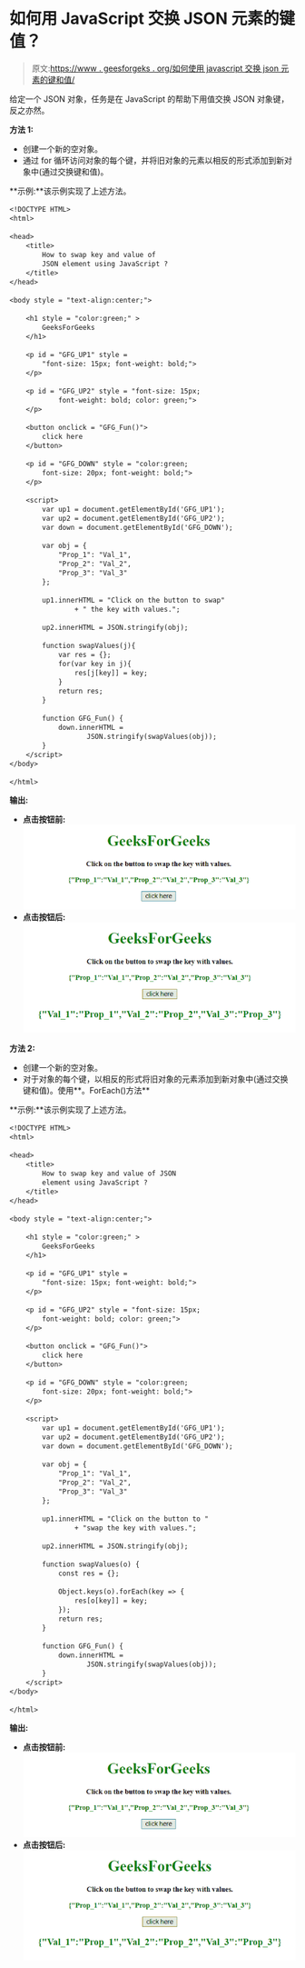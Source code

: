 # 如何用 JavaScript 交换 JSON 元素的键值？

> 原文:[https://www . geesforgeks . org/如何使用 javascript 交换 json 元素的键和值/](https://www.geeksforgeeks.org/how-to-swap-key-and-value-of-json-element-using-javascript/)

给定一个 JSON 对象，任务是在 JavaScript 的帮助下用值交换 JSON 对象键，反之亦然。

**方法 1:**

*   创建一个新的空对象。
*   通过 for 循环访问对象的每个键，并将旧对象的元素以相反的形式添加到新对象中(通过交换键和值)。

**示例:**该示例实现了上述方法。

```
<!DOCTYPE HTML> 
<html> 

<head> 
    <title> 
        How to swap key and value of
        JSON element using JavaScript ?
    </title>     
</head> 

<body style = "text-align:center;"> 

    <h1 style = "color:green;" > 
        GeeksForGeeks 
    </h1> 

    <p id = "GFG_UP1" style = 
        "font-size: 15px; font-weight: bold;"> 
    </p>

    <p id = "GFG_UP2" style = "font-size: 15px;
            font-weight: bold; color: green;"> 
    </p>

    <button onclick = "GFG_Fun()"> 
        click here 
    </button> 

    <p id = "GFG_DOWN" style = "color:green;
        font-size: 20px; font-weight: bold;"> 
    </p> 

    <script> 
        var up1 = document.getElementById('GFG_UP1'); 
        var up2 = document.getElementById('GFG_UP2'); 
        var down = document.getElementById('GFG_DOWN');

        var obj = {
            "Prop_1": "Val_1", 
            "Prop_2": "Val_2",
            "Prop_3": "Val_3"
        };

        up1.innerHTML = "Click on the button to swap"
                + " the key with values.";

        up2.innerHTML = JSON.stringify(obj);

        function swapValues(j){
            var res = {};
            for(var key in j){
                res[j[key]] = key;
            }
            return res;
        }

        function GFG_Fun() {
            down.innerHTML =
                   JSON.stringify(swapValues(obj));
        } 
    </script> 
</body> 

</html>
```

**输出:**

*   **点击按钮前:**
    ![](img/423a099e6012bb634035c97636389ba2.png)
*   **点击按钮后:**
    ![](img/710de3675c7fd6e032672ba56ad94f1b.png)

**方法 2:**

*   创建一个新的空对象。
*   对于对象的每个键，以相反的形式将旧对象的元素添加到新对象中(通过交换键和值)。使用**。ForEach()方法**

**示例:**该示例实现了上述方法。

```
<!DOCTYPE HTML> 
<html> 

<head> 
    <title> 
        How to swap key and value of JSON
        element using JavaScript ?
    </title>     
</head> 

<body style = "text-align:center;"> 

    <h1 style = "color:green;" > 
        GeeksForGeeks 
    </h1> 

    <p id = "GFG_UP1" style = 
        "font-size: 15px; font-weight: bold;"> 
    </p>

    <p id = "GFG_UP2" style = "font-size: 15px;
        font-weight: bold; color: green;"> 
    </p>

    <button onclick = "GFG_Fun()"> 
        click here 
    </button> 

    <p id = "GFG_DOWN" style = "color:green;
        font-size: 20px; font-weight: bold;"> 
    </p> 

    <script> 
        var up1 = document.getElementById('GFG_UP1'); 
        var up2 = document.getElementById('GFG_UP2'); 
        var down = document.getElementById('GFG_DOWN');

        var obj = {
            "Prop_1": "Val_1",
            "Prop_2": "Val_2",
            "Prop_3": "Val_3"
        };

        up1.innerHTML = "Click on the button to "
                + "swap the key with values.";

        up2.innerHTML = JSON.stringify(obj);

        function swapValues(o) {
            const res = {};

            Object.keys(o).forEach(key => {
                res[o[key]] = key;
            });
            return res;
        }

        function GFG_Fun() {
            down.innerHTML = 
                   JSON.stringify(swapValues(obj));
        } 
    </script> 
</body> 

</html>
```

**输出:**

*   **点击按钮前:**
    ![](img/423a099e6012bb634035c97636389ba2.png)
*   **点击按钮后:**
    ![](img/710de3675c7fd6e032672ba56ad94f1b.png)